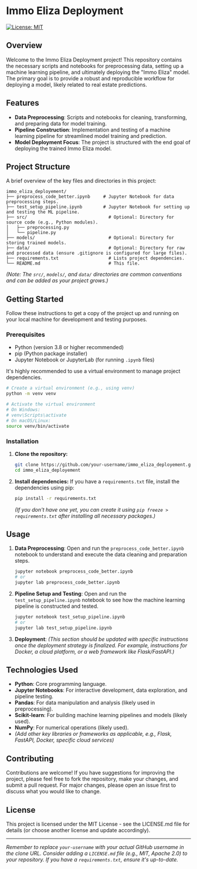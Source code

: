 # Immo Eliza Deployment

[![License: MIT](https://img.shields.io/badge/License-MIT-yellow.svg)](https://opensource.org/licenses/MIT) <!-- Optional: Choose a license and update badge -->

## Overview

Welcome to the Immo Eliza Deployment project! This repository contains the necessary scripts and notebooks for preprocessing data, setting up a machine learning pipeline, and ultimately deploying the "Immo Eliza" model. The primary goal is to provide a robust and reproducible workflow for deploying a model, likely related to real estate predictions.

## Features

*   **Data Preprocessing**: Scripts and notebooks for cleaning, transforming, and preparing data for model training.
*   **Pipeline Construction**: Implementation and testing of a machine learning pipeline for streamlined model training and prediction.
*   **Model Deployment Focus**: The project is structured with the end goal of deploying the trained Immo Eliza model.

## Project Structure

A brief overview of the key files and directories in this project:

```
immo_eliza_deployement/
├── preprocess_code_better.ipynb     # Jupyter Notebook for data preprocessing steps.
├── test_setup_pipeline.ipynb        # Jupyter Notebook for setting up and testing the ML pipeline.
├── src/                               # Optional: Directory for source code (e.g., Python modules).
│   ├── preprocessing.py
│   └── pipeline.py
├── models/                            # Optional: Directory for storing trained models.
├── data/                              # Optional: Directory for raw and processed data (ensure .gitignore is configured for large files).
├── requirements.txt                   # Lists project dependencies.
└── README.md                          # This file.
```

*(Note: The `src/`, `models/`, and `data/` directories are common conventions and can be added as your project grows.)*

## Getting Started

Follow these instructions to get a copy of the project up and running on your local machine for development and testing purposes.

### Prerequisites

*   Python (version 3.8 or higher recommended)
*   pip (Python package installer)
*   Jupyter Notebook or JupyterLab (for running `.ipynb` files)

It's highly recommended to use a virtual environment to manage project dependencies.

```bash
# Create a virtual environment (e.g., using venv)
python -m venv venv

# Activate the virtual environment
# On Windows:
# venv\Scripts\activate
# On macOS/Linux:
source venv/bin/activate
```

### Installation

1.  **Clone the repository:**
    ```bash
    git clone https://github.com/your-username/immo_eliza_deployement.git
    cd immo_eliza_deployement
    ```

2.  **Install dependencies:**
    If you have a `requirements.txt` file, install the dependencies using pip:
    ```bash
    pip install -r requirements.txt
    ```
    *(If you don't have one yet, you can create it using `pip freeze > requirements.txt` after installing all necessary packages.)*

## Usage

1.  **Data Preprocessing**:
    Open and run the `preprocess_code_better.ipynb` notebook to understand and execute the data cleaning and preparation steps.
    ```bash
    jupyter notebook preprocess_code_better.ipynb
    # or
    jupyter lab preprocess_code_better.ipynb
    ```

2.  **Pipeline Setup and Testing**:
    Open and run the `test_setup_pipeline.ipynb` notebook to see how the machine learning pipeline is constructed and tested.
    ```bash
    jupyter notebook test_setup_pipeline.ipynb
    # or
    jupyter lab test_setup_pipeline.ipynb
    ```

3.  **Deployment**:
    *(This section should be updated with specific instructions once the deployment strategy is finalized. For example, instructions for Docker, a cloud platform, or a web framework like Flask/FastAPI.)*

## Technologies Used

*   **Python**: Core programming language.
*   **Jupyter Notebooks**: For interactive development, data exploration, and pipeline testing.
*   **Pandas**: For data manipulation and analysis (likely used in preprocessing).
*   **Scikit-learn**: For building machine learning pipelines and models (likely used).
*   **NumPy**: For numerical operations (likely used).
*   *(Add other key libraries or frameworks as applicable, e.g., Flask, FastAPI, Docker, specific cloud services)*

## Contributing

Contributions are welcome! If you have suggestions for improving the project, please feel free to fork the repository, make your changes, and submit a pull request. For major changes, please open an issue first to discuss what you would like to change.

## License

This project is licensed under the MIT License - see the LICENSE.md file for details (or choose another license and update accordingly).

---

*Remember to replace `your-username` with your actual GitHub username in the clone URL.*
*Consider adding a `LICENSE.md` file (e.g., MIT, Apache 2.0) to your repository.*
*If you have a `requirements.txt`, ensure it's up-to-date.*